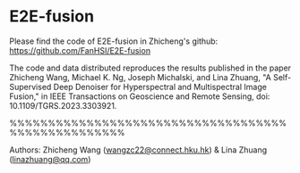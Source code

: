 # E2E-fusion
Please find the code of E2E-fusion in Zhicheng's github: https://github.com/FanHSI/E2E-fusion




The code and data distributed reproduces the results published in the paper
Zhicheng Wang, Michael K. Ng, Joseph Michalski, and Lina Zhuang, "A Self-Supervised Deep Denoiser for Hyperspectral and Multispectral Image Fusion," in IEEE Transactions on Geoscience and Remote Sensing, doi: 10.1109/TGRS.2023.3303921.

%%%%%%%%%%%%%%%%%%%%%%%%%%%%%%%%%%%%%%%%%%%%%%%%%%%

Authors: Zhicheng Wang (wangzc22@connect.hku.hk) & Lina Zhuang (linazhuang@qq.com)
